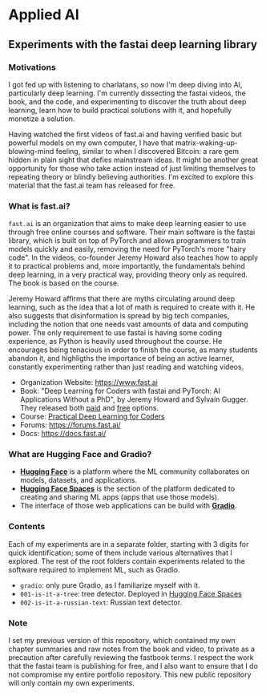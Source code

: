 # Applied AI
## Experiments with the fastai deep learning library

### Motivations
I got fed up with listening to charlatans, so now I'm deep diving into AI, particularly deep learning. I'm currently dissecting the fastai videos, the book, and the code, and experimenting to discover the truth about deep learning, learn how to build practical solutions with it, and hopefully monetize a solution.

Having watched the first videos of fast.ai and having verified basic but powerful models on my own computer, I have that matrix-waking-up-blowing-mind feeling, similar to when I discovered Bitcoin: a rare gem hidden in plain sight that defies mainstream ideas. It might be another great opportunity for those who take action instead of just limiting themselves to repeating theory or blindly believing authorities. I'm excited to explore this material that the fast.ai team has released for free.


### What is fast.ai?
`fast.ai` is an organization that aims to make deep learning easier to use through free online courses and software. Their main software is the fastai library, which is built on top of PyTorch and allows programmers to train models quickly and easily, removing the need for PyTorch's more "hairy code". In the videos, co-founder Jeremy Howard also teaches how to apply it to practical problems and, more importantly, the fundamentals behind deep learning, in a very practical way, providing theory only as required. The book is based on the course.

Jeremy Howard affirms that there are myths circulating around deep learning, such as the idea that a lot of math is required to create with it. He also suggests that disinformation is spread by big tech companies, including the notion that one needs vast amounts of data and computing power. The only requirement to use fastai is having some coding experience, as Python is heavily used throughout the course. He encourages being tenacious in order to finish the course, as many students abandon it, and highligths the importance of being an active learner, constantly experimenting rather than just reading and watching videos.

- Organization Website: https://www.fast.ai
- Book: "Deep Learning for Coders with fastai and PyTorch: AI Applications Without a PhD", by Jeremy Howard and Sylvain Gugger. They released both [paid](https://www.amazon.com/Deep-Learning-Coders-fastai-PyTorch/dp/1492045527) and [free](https://github.com/fastai/fastbook/) options.
- Course: [Practical Deep Learning for Coders](https://course.fast.ai/)
- Forums: https://forums.fast.ai/
- Docs: https://docs.fast.ai/


### What are Hugging Face and Gradio?
- **[Hugging Face](https://huggingface.co)** is a platform where the ML community collaborates on models, datasets, and applications.
- **[Hugging Face Spaces](https://huggingface.co/spaces)** is the section of the platform dedicated to creating and sharing ML apps (apps that use those models).
- The interface of those web applications can be build with **[Gradio](https://www.gradio.app/)**.

### Contents
Each of my experiments are in a separate folder, starting with 3 digits for quick identification; some of them include various alternatives that I explored. The rest of the root folders contain experiments related to the software required to implement ML, such as Gradio.
- `gradio`: only pure Gradio, as I familiarize myself with it.
- `001-is-it-a-tree`: tree detector. Deployed in [Hugging Face Spaces](https://huggingface.co/spaces/martinmorando/001-is-it-a-tree)
- `002-is-it-a-russian-text`: Russian text detector.

### Note
I set my previous version of this repository, which contained my own chapter summaries and raw notes from the book and video, to private as a precaution after carefully reviewing the fastbook terms. I respect the work that the fastai team is publishing for free, and I also want to ensure that I do not compromise my entire portfolio repository. This new public repository will only contain my own experiments.
